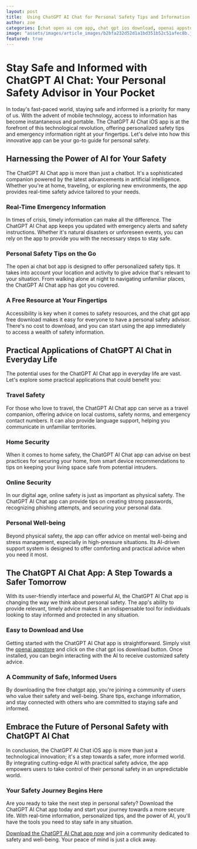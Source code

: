 ```yaml
---
layout: post
title:  Using ChatGPT AI Chat for Personal Safety Tips and Information
author: zoe
categories: [chat open ai com app, chat gpt ios download, openai appstore, chat gpt app free, open ai chat bot app, gpt app download, free chatgpt app]
image: "assets/images/article_images/b2bfa232d52d1a1bd351b52c51afec8b.jpg"
featured: true
---
```


# Stay Safe and Informed with ChatGPT AI Chat: Your Personal Safety Advisor in Your Pocket

In today's fast-paced world, staying safe and informed is a priority for many of us. With the advent of mobile technology, access to information has become instantaneous and portable. The ChatGPT AI Chat iOS app is at the forefront of this technological revolution, offering personalized safety tips and emergency information right at your fingertips. Let's delve into how this innovative app can be your go-to guide for personal safety.

## Harnessing the Power of AI for Your Safety

The ChatGPT AI Chat app is more than just a chatbot. It's a sophisticated companion powered by the latest advancements in artificial intelligence. Whether you're at home, traveling, or exploring new environments, the app provides real-time safety advice tailored to your needs.

### Real-Time Emergency Information

In times of crisis, timely information can make all the difference. The ChatGPT AI Chat app keeps you updated with emergency alerts and safety instructions. Whether it's natural disasters or unforeseen events, you can rely on the app to provide you with the necessary steps to stay safe.

### Personal Safety Tips on the Go

The open ai chat bot app is designed to offer personalized safety tips. It takes into account your location and activity to give advice that's relevant to your situation. From walking alone at night to navigating unfamiliar places, the ChatGPT AI Chat app has got you covered.

### A Free Resource at Your Fingertips

Accessibility is key when it comes to safety resources, and the chat gpt app free download makes it easy for everyone to have a personal safety advisor. There's no cost to download, and you can start using the app immediately to access a wealth of safety information.

## Practical Applications of ChatGPT AI Chat in Everyday Life

The potential uses for the ChatGPT AI Chat app in everyday life are vast. Let's explore some practical applications that could benefit you:

### Travel Safety

For those who love to travel, the ChatGPT AI Chat app can serve as a travel companion, offering advice on local customs, safety norms, and emergency contact numbers. It can also provide language support, helping you communicate in unfamiliar territories.

### Home Security

When it comes to home safety, the ChatGPT AI Chat app can advise on best practices for securing your home, from smart device recommendations to tips on keeping your living space safe from potential intruders.

### Online Security

In our digital age, online safety is just as important as physical safety. The ChatGPT AI Chat app can provide tips on creating strong passwords, recognizing phishing attempts, and securing your personal data.

### Personal Well-being

Beyond physical safety, the app can offer advice on mental well-being and stress management, especially in high-pressure situations. Its AI-driven support system is designed to offer comforting and practical advice when you need it most.

## The ChatGPT AI Chat App: A Step Towards a Safer Tomorrow

With its user-friendly interface and powerful AI, the ChatGPT AI Chat app is changing the way we think about personal safety. The app's ability to provide relevant, timely advice makes it an indispensable tool for individuals looking to stay informed and protected in any situation.

### Easy to Download and Use

Getting started with the ChatGPT AI Chat app is straightforward. Simply visit the [openai appstore](https://apps.apple.com/us/app/ai-ask-chat-with-ai-bots/id6472484891) and click on the chat gpt ios download button. Once installed, you can begin interacting with the AI to receive customized safety advice.

### A Community of Safe, Informed Users

By downloading the free chatgpt app, you're joining a community of users who value their safety and well-being. Share tips, exchange information, and stay connected with others who are committed to staying safe and informed.

## Embrace the Future of Personal Safety with ChatGPT AI Chat

In conclusion, the ChatGPT AI Chat iOS app is more than just a technological innovation; it's a step towards a safer, more informed world. By integrating cutting-edge AI with practical safety advice, the app empowers users to take control of their personal safety in an unpredictable world.

### Your Safety Journey Begins Here

Are you ready to take the next step in personal safety? Download the ChatGPT AI Chat app today and start your journey towards a more secure life. With real-time information, personalized tips, and the power of AI, you'll have the tools you need to stay safe in any situation.

[Download the ChatGPT AI Chat app now](https://apps.apple.com/us/app/ai-ask-chat-with-ai-bots/id6472484891) and join a community dedicated to safety and well-being. Your peace of mind is just a click away.